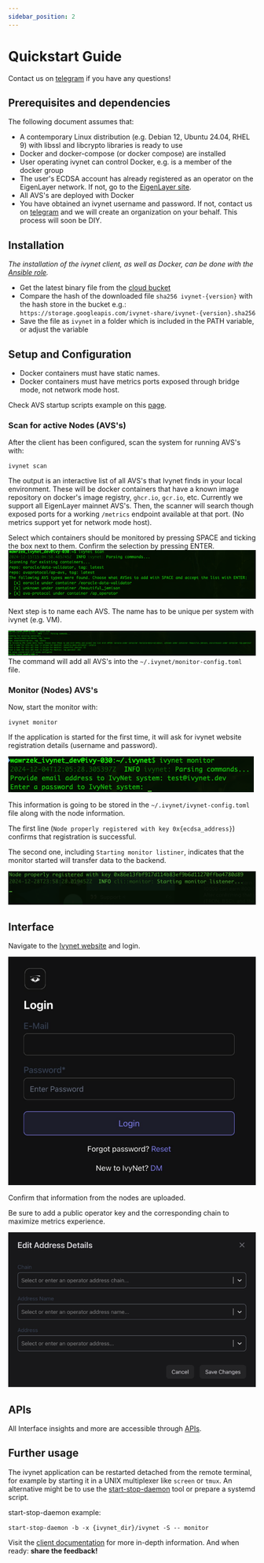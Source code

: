 ```yaml
---
sidebar_position: 2
---
```


# Quickstart Guide

Contact us on [telegram](https://t.me/ivynetdotdev) if you have any questions!

## Prerequisites and dependencies

The following document assumes that:

- A contemporary Linux distribution (e.g. Debian 12, Ubuntu 24.04, RHEL 9) with libssl and libcrypto libraries is ready to use
- Docker and docker-compose (or docker compose) are installed
- User operating ivynet can control Docker, e.g. is a member of the docker group
- The user's ECDSA account has already registered as an operator on the EigenLayer network.
If not, go to the [EigenLayer site](https://docs.eigenlayer.xyz/eigenlayer/operator-guides/operator-installation).
- All AVS's are deployed with Docker
- You have obtained an ivynet username and password.
If not, contact us on [telegram](https://t.me/ivynetdotdev) and we will create an organization on your behalf.
This process will soon be DIY.

## Installation

*The installation of the ivynet client, as well as Docker, can be done with the [Ansible role](https://github.com/ivy-net/ivynet-client-ansible).*

* Get the latest binary file from the [cloud bucket](https://storage.googleapis.com/ivynet-share/index.html)
* Compare the hash of the downloaded file `sha256 ivynet-{version}` with the hash store in the bucket e.g.: `https://storage.googleapis.com/ivynet-share/ivynet-{version}.sha256`
* Save the file as `ivynet` in a folder which is included in the PATH variable, or adjust the variable

## Setup and Configuration

- Docker containers must have static names.
- Docker containers must have metrics ports exposed through bridge mode, not network mode host.

Check AVS startup scripts example on this [page](./AVSstartup.md).

### Scan for active Nodes (AVS's)

After the client has been configured, scan the system for running AVS's with:
```
ivynet scan
```

The output is an interactive list of all AVS's that Ivynet finds in your local environment.
These will be docker containers that have a known image repository on docker's image registry, `ghcr.io`, `gcr.io`, etc.
Currently we support all EigenLayer mainnet AVS's.
Then, the scanner will search though exposed ports for a working `/metrics` endpoint available at that port.
(No metrics support yet for network mode host).

Select which containers should be monitored by pressing SPACE and ticking the box next to them.
Confirm the selection by pressing ENTER.
![Screenshot of scan results](./imgs/screens/scan1.png)

Next step is to name each AVS.
The name has to be unique per system with ivynet (e.g. VM).

![Screenshot with added AVS's](./imgs/screens/scan2.png)
The command will add all AVS's into the `~/.ivynet/monitor-config.toml` file.

### Monitor (Nodes) AVS's

Now, start the monitor with:

```
ivynet monitor
```
If the application is started for the first time, it will ask for ivynet website registration details (username and password).

![Screenshot of ivynet asking for login details](./imgs/screens/registration.png)

This information is going to be stored in the `~/.ivynet/ivynet-config.toml` file along with the node information.

The first line (`Node properly registered with key 0x{ecdsa_address}`) confirms that registration is successful.

The second one, including `Starting monitor listiner`, indicates that the monitor started will transfer data to the backend.

![Screenshot of successful registration](./imgs/screens/monitor.png)

## Interface

Navigate to the [Ivynet website](https://metrics.ivynet.dev/login) and login.

![Screenshot of login](./imgs/screens/login3.svg)

Confirm that information from the nodes are uploaded.

Be sure to add a public operator key and the corresponding chain to maximize metrics experience.

![Screenshot of add key](./imgs/screens/key.svg)

## APIs

All Interface insights and more are accessible through [APIs](https://docs.ivynet.dev/docs/client/api_spec).

## Further usage

The ivynet application can be restarted detached from the remote terminal, for example by starting it in a UNIX multiplexer like `screen` or `tmux`.
An alternative might be to use the [start-stop-daemon](https://github.com/daleobrien/start-stop-daemon) tool or prepare a systemd script.

start-stop-daemon example:
```
start-stop-daemon -b -x {ivynet_dir}/ivynet -S -- monitor
```

Visit the [client documentation](./clientDocs.md) for more in-depth information.
And when ready: **share the feedback!**

